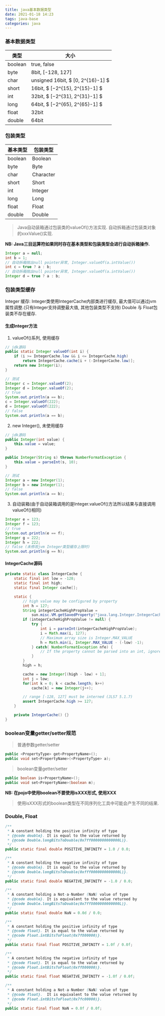 ```yaml
---
title: java基本数据类型
date: 2021-01-18 14:23 
tags: java-base 
categories: java
---
```


### 基本数据类型

类型 | 大小
--- | ---
boolean | true, false
byte | 8bit, [-128, 127]
char | unsigned 16bit, $ [0, 2^{16}-1] $
short | 16bit, $ [$-$2^{15}, 2^{15}-1] $
int | 32bit, $ [$-$2^{31}, 2^{31}-1] $
long | 64bit, $ [$-$2^{65}, 2^{65}-1] $
float | 32bit
double | 64bit


### 包装类型

基本类型 | 包装类型
--- | ---
boolean | Boolean
byte | Byte
char | Character
short | Short
int | Integer
long | Long
float | Float
double | Double

> Java自动装箱通过包装类的valueOf()方法实现. 自动拆箱通过包装类对象的xxxValue()实现.

**NB: Java三目运算符如果同时存在基本类型和包装类型会进行自动拆箱操作.**
```java
Integer a = null;
int b = 1;
// 自动拆箱抛出null pointer异常, Integer.valueOf(a.intValue())
int c = true ? a : b;
// 自动拆箱抛出null pointer异常, Integer.valueOf(a.intValue())
Integer d = true ? a : b;
```

### 包装类型缓存

Integer 缓存: Integer类使用IntegerCache内部类进行缓存, 最大值可以通过jvm属性调整.(只有Integer支持调整最大值, 其他包装类型不支持)
Double 与 Float包装类不存在缓存.

#### 生成Integer方法

1. valueOf()系列, 使用缓存
```java
// jdk源码
public static Integer valueOf(int i) {
	if (i >= IntegerCache.low && i <= IntegerCache.high)
		return IntegerCache.cache[i + (-IntegerCache.low)];
	return new Integer(i);
}

// 测试
Integer c = Integer.valueOf(2);
Integer d = Integer.valueOf(2);
// true
System.out.println(a == b);
c = Integer.valueOf(222);
d = Integer.valueOf(222);
// false
System.out.println(a == b);
```

2. new Integer(), 未使用缓存
```java
// jdk源码
public Integer(int value) {
	this.value = value;
}

public Integer(String s) throws NumberFormatException {
	this.value = parseInt(s, 10);
}

// 测试
Integer a = new Integer(1);
Integer b = new Integer(1);
// false
System.out.println(a == b);

```

3. 自动装箱(由于自动装箱调用的是Integer.valueOf()方法所以结果与直接调用valueOf()相同)
```java
Integer e = 123;
Integer f = 123;
// true
System.out.println(e == f);
Integer g = 222;
Integer h = 222;
// false (未修改jvm Integer类型缓存上限时)
System.out.println(g == h);
```

#### IntegerCache源码
```java
private static class IntegerCache {
	static final int low = -128;
	static final int high;
	static final Integer cache[];

	static {
		// high value may be configured by property
		int h = 127;
		String integerCacheHighPropValue =
			sun.misc.VM.getSavedProperty("java.lang.Integer.IntegerCache.high");
		if (integerCacheHighPropValue != null) {
			try {
				int i = parseInt(integerCacheHighPropValue);
				i = Math.max(i, 127);
				// Maximum array size is Integer.MAX_VALUE
				h = Math.min(i, Integer.MAX_VALUE - (-low) -1);
			} catch( NumberFormatException nfe) {
				// If the property cannot be parsed into an int, ignore it.
			}
		}
		high = h;

		cache = new Integer[(high - low) + 1];
		int j = low;
		for(int k = 0; k < cache.length; k++)
			cache[k] = new Integer(j++);

		// range [-128, 127] must be interned (JLS7 5.1.7)
		assert IntegerCache.high >= 127;
	}

	private IntegerCache() {}
}

```


### boolean变量getter/setter规范
> 普通参数getter/setter
```java
public <PropertyType> get<PropertyName>();
public void set<PropertyName>(<PropertyType> a);
```

> boolean变量getter/setter
```java
public boolean is<PropertyName>();
public void set<PropertyName>(boolean m);
```
**NB: 在pojo中使用boolean不要使用isXXX形式, 使用XXX**

> 使用isXXX形式的boolean类型在不同序列化工具中可能会产生不同的结果.

### Double, Float
```java
/**
 * A constant holding the positive infinity of type
 * {@code double}. It is equal to the value returned by
 * {@code Double.longBitsToDouble(0x7ff0000000000000L)}.
 */
public static final double POSITIVE_INFINITY = 1.0 / 0.0;

/**
 * A constant holding the negative infinity of type
 * {@code double}. It is equal to the value returned by
 * {@code Double.longBitsToDouble(0xfff0000000000000L)}.
 */
public static final double NEGATIVE_INFINITY = -1.0 / 0.0;

/**
 * A constant holding a Not-a-Number (NaN) value of type
 * {@code double}. It is equivalent to the value returned by
 * {@code Double.longBitsToDouble(0x7ff8000000000000L)}.
 */
public static final double NaN = 0.0d / 0.0;
```

```java
/**
 * A constant holding the positive infinity of type
 * {@code float}. It is equal to the value returned by
 * {@code Float.intBitsToFloat(0x7f800000)}.
 */
public static final float POSITIVE_INFINITY = 1.0f / 0.0f;

/**
 * A constant holding the negative infinity of type
 * {@code float}. It is equal to the value returned by
 * {@code Float.intBitsToFloat(0xff800000)}.
 */
public static final float NEGATIVE_INFINITY = -1.0f / 0.0f;

/**
 * A constant holding a Not-a-Number (NaN) value of type
 * {@code float}.  It is equivalent to the value returned by
 * {@code Float.intBitsToFloat(0x7fc00000)}.
 */
public static final float NaN = 0.0f / 0.0f;
```
